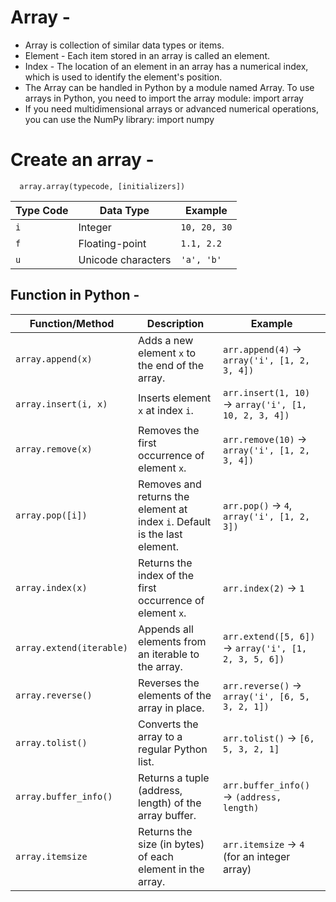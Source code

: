 # Array -
- Array is collection of similar data types or items.
- Element - Each item stored in an array is called an element.
- Index - The location of an element in an array has a numerical index, which is used to identify the element's position.
- The Array can be handled in Python by a module named Array. To use arrays in Python, you need to import the array module:
            import array
- If you need multidimensional arrays or advanced numerical operations, you can use the NumPy library:
            import numpy

# Create an array -
      array.array(typecode, [initializers])
      

| Type Code | Data Type         | Example          |
|-----------|-------------------|------------------|
| `i`       | Integer           | `10, 20, 30`    |
| `f`       | Floating-point    | `1.1, 2.2`      |
| `u`       | Unicode characters| `'a', 'b'`      |


## Function in Python -

| Function/Method          | Description                                                                 | Example                                                                                     |
|--------------------------|-----------------------------------------------------------------------------|---------------------------------------------------------------------------------------------|
| `array.append(x)`        | Adds a new element `x` to the end of the array.                            | `arr.append(4)` → `array('i', [1, 2, 3, 4])`                                               |
| `array.insert(i, x)`     | Inserts element `x` at index `i`.                                          | `arr.insert(1, 10)` → `array('i', [1, 10, 2, 3, 4])`                                       |
| `array.remove(x)`        | Removes the first occurrence of element `x`.                              | `arr.remove(10)` → `array('i', [1, 2, 3, 4])`                                              |
| `array.pop([i])`         | Removes and returns the element at index `i`. Default is the last element. | `arr.pop()` → `4`, `array('i', [1, 2, 3])`                                                 |
| `array.index(x)`         | Returns the index of the first occurrence of element `x`.                 | `arr.index(2)` → `1`                                                                       |
| `array.extend(iterable)` | Appends all elements from an iterable to the array.                       | `arr.extend([5, 6])` → `array('i', [1, 2, 3, 5, 6])`                                       |
| `array.reverse()`        | Reverses the elements of the array in place.                              | `arr.reverse()` → `array('i', [6, 5, 3, 2, 1])`                                            |
| `array.tolist()`         | Converts the array to a regular Python list.                              | `arr.tolist()` → `[6, 5, 3, 2, 1]`                                                         |
| `array.buffer_info()`    | Returns a tuple (address, length) of the array buffer.                    | `arr.buffer_info()` → `(address, length)`                                                  |
| `array.itemsize`         | Returns the size (in bytes) of each element in the array.                 | `arr.itemsize` → `4` (for an integer array)                                                |

